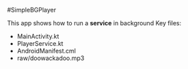 #SimpleBGPlayer

This app shows how to run a **service** in background
Key files:
* MainActivity.kt
* PlayerService.kt
* AndroidManifest.cml
* raw/doowackadoo.mp3

